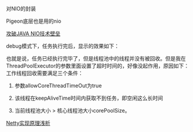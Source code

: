 对NIO的封装


Pigeon底层也是用的nio


[攻破JAVA NIO技术壁垒](http://blog.csdn.net/u013256816/article/details/51457215#comments)


debug模式下，任务执行完后，显示的效果如下：

也就是说，任务已经执行完毕了，但是线程池中的线程并没有被回收。但是我在ThreadPoolExecutor的参数里面设置了超时时间的，好像没起作用，原因如下：
工作线程回收需要满足三个条件：
1)  参数allowCoreThreadTimeOut为true

2)  该线程在keepAliveTime时间内获取不到任务，即空闲这么长时间

3)  当前线程池大小 > 核心线程池大小corePoolSize。



[Netty实现原理浅析](http://www.importnew.com/15656.html)







